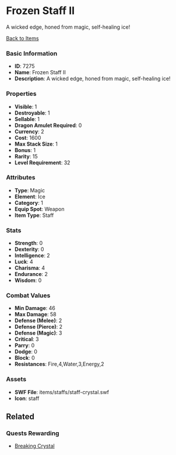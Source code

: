 # Frozen Staff II

A wicked edge, honed from magic, self-healing ice!

[Back to Items](../items.md)

### Basic Information

- **ID**: 7275
- **Name**: Frozen Staff II
- **Description**: A wicked edge, honed from magic, self-healing ice!

### Properties

- **Visible**: 1
- **Destroyable**: 1
- **Sellable**: 1
- **Dragon Amulet Required**: 0
- **Currency**: 2
- **Cost**: 1600
- **Max Stack Size**: 1
- **Bonus**: 1
- **Rarity**: 15
- **Level Requirement**: 32

### Attributes

- **Type**: Magic
- **Element**: Ice
- **Category**: 1
- **Equip Spot**: Weapon
- **Item Type**: Staff

### Stats

- **Strength**: 0
- **Dexterity**: 0
- **Intelligence**: 2
- **Luck**: 4
- **Charisma**: 4
- **Endurance**: 2
- **Wisdom**: 0

### Combat Values

- **Min Damage**: 46
- **Max Damage**: 58
- **Defense (Melee)**: 2
- **Defense (Pierce)**: 2
- **Defense (Magic)**: 3
- **Critical**: 3
- **Parry**: 0
- **Dodge**: 0
- **Block**: 0
- **Resistances**: Fire,4,Water,3,Energy,2

### Assets

- **SWF File**: items/staffs/staff-crystal.swf
- **Icon**: staff

## Related

### Quests Rewarding

- [Breaking Crystal](../quests/928-breaking-crystal.md)

